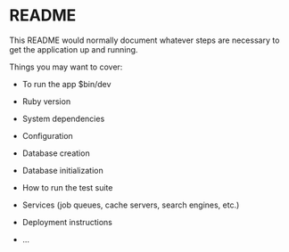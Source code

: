 # README

This README would normally document whatever steps are necessary to get the
application up and running.

Things you may want to cover:
* To run the app
$bin/dev

* Ruby version

* System dependencies

* Configuration

* Database creation

* Database initialization

* How to run the test suite

* Services (job queues, cache servers, search engines, etc.)

* Deployment instructions

* ...
